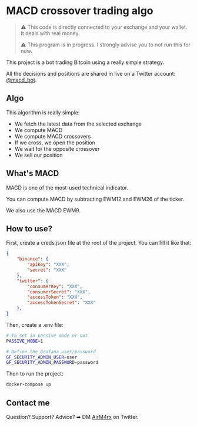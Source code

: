 # MACD crossover trading algo

> ⚠️ This code is directly connected to your exchange and your wallet. It deals with real money.
>
> ⚠️ This program is in progress. I strongly advise you to not run this for now.

This project is a bot trading Bitcoin using a really simple strategy.

All the decisions and positions are shared in live on a Twitter account: [@macd_bot](https://twitter.com/bot_macd).

## Algo

This algorithm is really simple:

- We fetch the latest data from the selected exchange
- We compute MACD
- We compute MACD crossovers
- If we cross, we open the position
- We wait for the opposite crossover
- We sell our position

## What's MACD

MACD is one of the most-used technical indicator.

You can compute MACD by subtracting EWM12 and EWM26 of the ticker.

We also use the MACD EWM9.

## How to use?

First, create a creds.json file at the root of the project. You can fill it like that:

```json
{
	"binance": {
		"apiKey": "XXX",
		"secret": "XXX"
	},
	"twitter": {
		"consumerKey": "XXX",
		"consumerSecret": "XXX",
		"accessToken": "XXX",
		"accessTokenSecret": "XXX"
	},
}
```

Then, create a .env file:
```sh
# To set in passive mode or not
PASSIVE_MODE=1

# Define the Grafana user/password
GF_SECURITY_ADMIN_USER=user
GF_SECURITY_ADMIN_PASSWORD=password
```

Then to run the project:
```sh
docker-compose up
```

## Contact me

Question? Support? Advice? ➡ DM [AirM4rx](https://twitter.com/AirM4rx) on Twitter.
